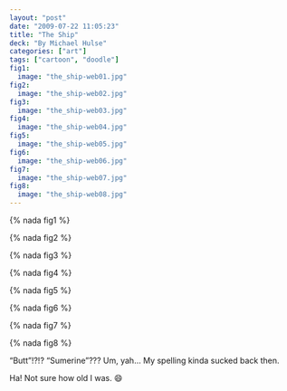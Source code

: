 ```yaml
---
layout: "post"
date: "2009-07-22 11:05:23"
title: "The Ship"
deck: "By Michael Hulse"
categories: ["art"]
tags: ["cartoon", "doodle"]
fig1:
  image: "the_ship-web01.jpg"
fig2:
  image: "the_ship-web02.jpg"
fig3:
  image: "the_ship-web03.jpg"
fig4:
  image: "the_ship-web04.jpg"
fig5:
  image: "the_ship-web05.jpg"
fig6:
  image: "the_ship-web06.jpg"
fig7:
  image: "the_ship-web07.jpg"
fig8:
  image: "the_ship-web08.jpg"
---
```


{% nada fig1 %}

{% nada fig2 %}

{% nada fig3 %}

{% nada fig4 %}

{% nada fig5 %}

{% nada fig6 %}

{% nada fig7 %}

{% nada fig8 %}

“Butt”!?!? “Sumerine”??? Um, yah… My spelling kinda sucked back then.

Ha! Not sure how old I was. :smile:
